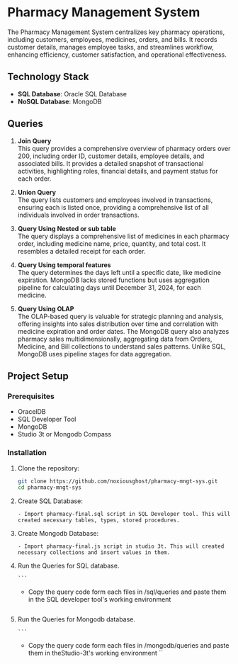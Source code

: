 # Pharmacy Management System

The Pharmacy Management System centralizes key pharmacy operations, including customers, employees, medicines, orders, and bills. It records customer details, manages employee tasks, and streamlines workflow, enhancing efficiency, customer satisfaction, and operational effectiveness.

## Technology Stack

- **SQL Database**: Oracle SQL Database
- **NoSQL Database**: MongoDB

## Queries

1. **Join Query**  
   This query provides a comprehensive overview of pharmacy orders over 200, including order ID, customer details, employee details, and associated bills. It provides a detailed snapshot of transactional activities, highlighting roles, financial details, and payment status for each order.

2. **Union Query**  
   The query lists customers and employees involved in transactions, ensuring each is listed once, providing a comprehensive list of all individuals involved in order transactions.

3. **Query Using Nested or sub table**  
   The query displays a comprehensive list of medicines in each pharmacy order, including medicine name, price, quantity, and total cost. It resembles a detailed receipt for each order.

4. **Query Using temporal features**  
   The query determines the days left until a specific date, like medicine expiration. MongoDB lacks stored functions but uses aggregation pipeline for calculating days until December 31, 2024, for each medicine.

5. **Query Using OLAP**  
   The OLAP-based query is valuable for strategic planning and analysis, offering insights into sales distribution over time and correlation with medicine expiration and order dates. The MongoDB query also analyzes pharmacy sales multidimensionally, aggregating data from Orders, Medicine, and Bill collections to understand sales patterns. Unlike SQL, MongoDB uses pipeline stages for data aggregation.

## Project Setup

### Prerequisites

- OracelDB
- SQL Developer Tool
- MongoDB
- Studio 3t or Mongodb Compass

### Installation

1.  Clone the repository:

    ```bash
    git clone https://github.com/noxiousghost/pharmacy-mngt-sys.git
    cd pharmacy-mngt-sys
    ```

2.  Create SQL Database:

    ```
    - Import pharmacy-final.sql script in SQL Developer tool. This will created necessary tables, types, stored procedures.
    ```

3.  Create Mongodb Database:

    ```
    - Import pharmacy-final.js script in studio 3t. This will created necessary collections and insert values in them.
    ```

4.  Run the Queries for SQL database.

        ```

    - Copy the query code form each files in /sql/queries and paste them in the SQL developer tool's working environment

    ```

    ```

5.  Run the Queries for Mongodb database.

        ```

    - Copy the query code form each files in /mongodb/queries and paste them in theStudio-3t's working environment
      ``
